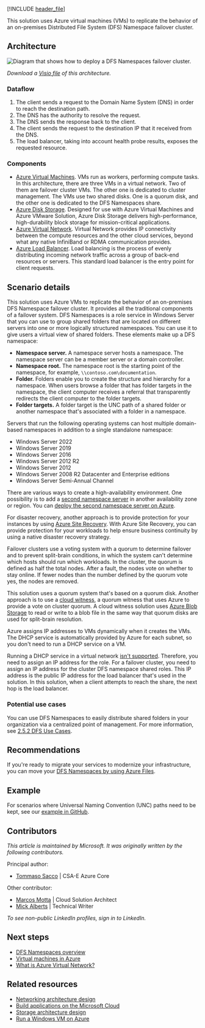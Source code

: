 [!INCLUDE [header_file](../../../includes/sol-idea-header.md)]
 
This solution uses Azure virtual machines (VMs) to replicate the behavior of an on-premises Distributed File System (DFS) Namespace failover cluster. 

## Architecture

![Diagram that shows how to deploy a DFS Namespaces failover cluster.](../media/dfs-azure-vms.png)

*Download a [Visio file](https://arch-center.azureedge.net/dfs-azure-vms.vsdx) of this architecture.*

### Dataflow
 
1. The client sends a request to the Domain Name System (DNS) in order to reach the destination path.
1. The DNS has the authority to resolve the request.
1. The DNS sends the response back to the client.
1. The client sends the request to the destination IP that it received from the DNS.
1. The load balancer, taking into account health probe results, exposes the requested resource.

### Components
 
* [Azure Virtual Machines](https://azure.microsoft.com/services/virtual-machines). VMs run as workers, performing compute tasks. In this architecture, there are three VMs in a virtual network. Two of them are failover cluster VMs. The other one is dedicated to cluster management. The VMs use two shared disks. One is a quorum disk, and the other one is dedicated to the DFS Namespaces share.
* [Azure Disk Storage](https://azure.microsoft.com/products/storage/disks). Designed for use with Azure Virtual Machines and Azure VMware Solution, Azure Disk Storage delivers high-performance, high-durability block storage for mission-critical applications.
* [Azure Virtual Network](https://azure.microsoft.com/services/virtual-network). Virtual Network provides IP connectivity between the compute resources and the other cloud services, beyond what any native InfiniBand or RDMA communication provides.
* [Azure Load Balancer](https://azure.microsoft.com/products/load-balancer). Load balancing is the process of evenly distributing incoming network traffic across a group of back-end resources or servers. This standard load balancer is the entry point for client requests.
 
## Scenario details

This solution uses Azure VMs to replicate the behavior of an on-premises DFS Namespace failover cluster. It provides all the traditional components of a failover system. DFS Namespaces is a role service in Windows Server that you can use to group shared folders that are located on different servers into one or more logically structured namespaces. You can use it to give users a virtual view of shared folders. These elements make up a DFS namespace:

- **Namespace server.** A namespace server hosts a namespace. The namespace server can be a member server or a domain controller.
- **Namespace root.** The namespace root is the starting point of the namespace, for example, `\\contoso.com\documentation`.
- **Folder.** Folders enable you to create the structure and hierarchy for a namespace. When users browse a folder that has folder targets in the namespace, the client computer receives a referral that transparently redirects the client computer to the folder targets.
- **Folder targets.** A folder target is the UNC path of a shared folder or another namespace that's associated with a folder in a namespace.
 
Servers that run the following operating systems can host multiple domain-based namespaces in addition to a single standalone namespace:

- Windows Server 2022
- Windows Server 2019
- Windows Server 2016
- Windows Server 2012 R2
- Windows Server 2012
- Windows Server 2008 R2 Datacenter and Enterprise editions
- Windows Server Semi-Annual Channel

There are various ways to create a high-availability environment. One possibility is to add a [second namespace server](/windows-server/storage/dfs-namespaces/add-namespace-servers-to-a-domain-based-dfs-namespace) in another availability zone or region. You can [deploy the second namespace server on Azure](/azure/virtual-machines/windows/quick-create-portal). 

For disaster recovery, another approach is to provide protection for your instances by using [Azure Site Recovery](/azure/site-recovery/site-recovery-overview). With Azure Site Recovery, you can provide protection for your workloads to help ensure business continuity by using a native disaster recovery strategy.

Failover clusters use a voting system with a quorum to determine failover and to prevent split-brain conditions, in which the system can't determine which hosts should run which workloads. In the cluster, the quorum is defined as half the total nodes. After a fault, the nodes vote on whether to stay online. If fewer nodes than the number defined by the quorum vote yes, the nodes are removed. 

This solution uses a quorum system that's based on a quorum disk. Another approach is to use a [cloud witness](/windows-server/failover-clustering/deploy-cloud-witness), a quorum witness that uses Azure to provide a vote on cluster quorum. A cloud witness solution uses [Azure Blob Storage](https://azure.microsoft.com/products/storage/blobs) to read or write to a blob file in the same way that quorum disks are used for split-brain resolution. 

Azure assigns IP addresses to VMs dynamically when it creates the VMs. The DHCP service is automatically provided by Azure for each subnet, so you don't need to run a DHCP service on a VM. 

Running a DHCP service in a virtual network [isn't supported](/azure/virtual-network/virtual-networks-faq#what-protocols-can-i-use-within-vnets). Therefore, you need to assign an IP address for the role. For a failover cluster, you need to assign an IP address for the cluster DFS namespace shared roles. This IP address is the public IP address for the load balancer that's used in the solution. In this solution, when a client attempts to reach the share, the next hop is the load balancer.

### Potential use cases
 
You can use DFS Namespaces to easily distribute shared folders in your organization via a centralized point of management. For more information, see [2.5.2 DFS Use Cases](/openspecs/windows_protocols/ms-fsmod/b9527bb7-5280-4901-bc9b-97513996955a).

## Recommendations
 
If you're ready to migrate your services to modernize your infrastructure, you can move your [DFS Namespaces by using Azure Files](/azure/storage/files/files-manage-namespaces?tabs=azure-portal).

## Example

For scenarios where Universal Naming Convention (UNC) paths need to be kept, see our [example in GitHub](https://github.com/Azure/dfs-namespace-cluster-examples/blob/main/dfs-namespace-cluster-example.md).

## Contributors
 
*This article is maintained by Microsoft. It was originally written by the following contributors.*
 
Principal author:
 
- [Tommaso Sacco](https://www.linkedin.com/in/tommasosaccoit) | CSA-E Azure Core

Other contributor:

- [Marcos Motta](https://www.linkedin.com/in/marcos-augusto-motta-dos-santos-junior-b8b17328/) | Cloud Solution Architect
- [Mick Alberts](https://www.linkedin.com/in/mick-alberts-a24a1414) | Technical Writer
 
*To see non-public LinkedIn profiles, sign in to LinkedIn.* 

## Next steps
 
- [DFS Namespaces overview](/windows-server/storage/dfs-namespaces/dfs-overview)
- [Virtual machines in Azure](/azure/virtual-machines/overview)
- [What is Azure Virtual Network?](/azure/virtual-network/virtual-networks-overview)
 
## Related resources
 
* [Networking architecture design](../../guide/networking/networking-start-here.md)
* [Build applications on the Microsoft Cloud](../../guide/microsoft-cloud/overview.md)
* [Storage architecture design](../../guide/storage/storage-start-here.md)
* [Run a Windows VM on Azure](../../reference-architectures/n-tier/windows-vm.yml)
